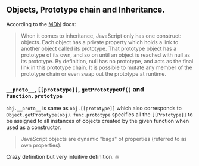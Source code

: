 ## Objects, Prototype chain and Inheritance.

According to the [MDN](https://developer.mozilla.org/en-US/docs/Web/JavaScript/Inheritance_and_the_prototype_chain) docs:

> When it comes to inheritance, JavaScript only has one construct: objects. Each object has a private property which holds a link to another object called its prototype. That prototype object has a prototype of its own, and so on until an object is reached with null as its prototype. By definition, null has no prototype, and acts as the final link in this prototype chain. It is possible to mutate any member of the prototype chain or even swap out the prototype at runtime.

### `__proto__`, `[[prototype]]`,  `getPrototypeOf()` and `function.prototype`
`obj.__proto__` is same as `obj.[[prototype]]` which also corresponds to `Object.getPrototype(obj)`. `func.prototype` specifies all the `[[Prototype]]` to be assigned to all instances of objects created by the given function when used as a constructor.

> JavaScript objects are dynamic "bags" of properties (referred to as own properties).

Crazy definition but very intuitive definition. :fire: